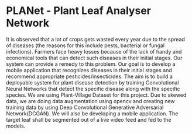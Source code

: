 # PLANet - Plant Leaf Analyser Network
It is observed that a lot of crops gets wasted every year due to the spread of diseases (the reasons for this include pests, bacterial or fungal infections). Farmers face heavy losses because of the lack of handy and economical tools that can detect such diseases in their initial stages. Our system can provide a remedy to this problem. Our goal is to develop a mobile application that recognizes diseases in their initial stages and recommend appropriate pesticides/insecticides. The aim is to build a deployable system for plant disease detection by training Convolutional Neural Networks that detect the specific disease along with the specific species. We are using Plant-Village Dataset for this project. Due to skewed data, we are doing data augmentation using opencv and creating new training data by using Deep Convolutional Generative Adversarial Network(DCGAN). We will also be developing a mobile application. The target leaf shall be segmented out of a live video feed and fed to the models.
